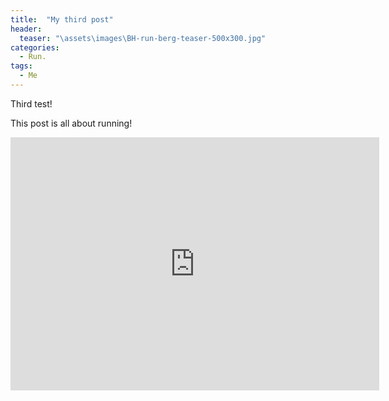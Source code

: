 ```yaml
---
title:  "My third post"
header:
  teaser: "\assets\images\BH-run-berg-teaser-500x300.jpg"
categories: 
  - Run.
tags:
  - Me
---
```


Third test!

This post is all about running!

<iframe height='405' width='590' frameborder='0' allowtransparency='true' scrolling='no' src='https://www.strava.com/activities/6227877607/embed/be4efab57c1345b05ca3caad2e1cad708b3c6d3e'></iframe>
